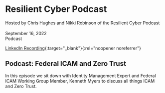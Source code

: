 # Resilient Cyber Podcast 
Hosted by Chris Hughes and Nikki Robinson of the Resilient Cyber Podcast<br>  
September 16, 2022<br>
Podcast<br>

[LinkedIn Recording](https://www.linkedin.com/video/event/urn:li:ugcPost:6976228011037663233/){:target="_blank"}{:rel="noopener noreferrer"}<br>

## Podcast: Federal ICAM and Zero Trust
In this episode we sit down with Identity Management Expert and Federal ICAM Working Group Member, Kenneth Myers to discuss all things ICAM and Zero Trust. 
